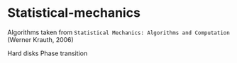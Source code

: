 # Statistical-mechanics

Algorithms taken from `Statistical Mechanics: Algorithms and Computation` (Werner Krauth, 2006)

Hard disks
Phase transition
